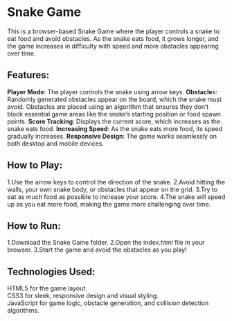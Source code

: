 # Snake Game
This is a browser-based Snake Game where the player controls a snake to eat food and avoid obstacles. As the snake eats food, it grows longer, and the game increases in difficulty with speed and more obstacles appearing over time.

## Features:
**Player Mode**: The player controls the snake using arrow keys.
**Obstacle**s: Randomly generated obstacles appear on the board, which the snake must avoid.
Obstacles are placed using an algorithm that ensures they don’t block essential game areas like the snake’s starting position or food spawn points.
**Score Tracking**: Displays the current score, which increases as the snake eats food.
**Increasing Speed**: As the snake eats more food, its speed gradually increases.
**Responsive Design**: The game works seamlessly on both desktop and mobile devices. 

## How to Play:
1.Use the arrow keys to control the direction of the snake.
2.Avoid hitting the walls, your own snake body, or obstacles that appear on the grid.
3.Try to eat as much food as possible to increase your score.
4.The snake will speed up as you eat more food, making the game more challenging over time.

## How to Run:
1.Download the Snake Game folder.
2.Open the index.html file in your browser.
3.Start the game and avoid the obstacles as you play!

## Technologies Used:
HTML5 for the game layout.  
CSS3 for sleek, responsive design and visual styling.  
JavaScript for game logic, obstacle generation, and collision detection algorithms.  
